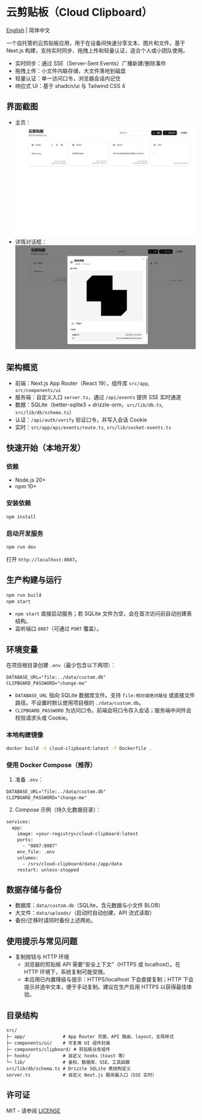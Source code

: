 # 云剪贴板（Cloud Clipboard）

[English](README.md) | 简体中文

一个自托管的云剪贴板应用，用于在设备间快速分享文本、图片和文件。基于 Next.js 构建，支持实时同步、拖拽上传和轻量认证，适合个人或小团队使用。

- 实时同步：通过 SSE（Server-Sent Events）广播新建/删除事件
- 拖拽上传：小文件内联存储，大文件落地到磁盘
- 轻量认证：单一访问口令，浏览器会话内记住
- 响应式 UI：基于 shadcn/ui 与 Tailwind CSS 4

## 界面截图
- 主页：![Home](public/screenshots/home.png)
- 详情对话框：![Detail](public/screenshots/detail.png)

## 架构概览
- 前端：Next.js App Router（React 19），组件库 `src/app`, `src/components/ui`
- 服务端：自定义入口 `server.ts`，通过 `/api/events` 提供 SSE 实时通道
 - 数据：SQLite（better-sqlite3 + drizzle-orm，`src/lib/db.ts`, `src/lib/db/schema.ts`）
- 认证：`/api/auth/verify` 验证口令，并写入会话 Cookie
- 实时：`src/app/api/events/route.ts`, `src/lib/socket-events.ts`

## 快速开始（本地开发）
### 依赖
- Node.js 20+
- npm 10+

### 安装依赖
```bash
npm install
```

### 启动开发服务
```bash
npm run dev
```
打开 `http://localhost:8087`。

## 生产构建与运行
```bash
npm run build
npm start
```
- `npm start` 直接启动服务；若 SQLite 文件为空，会在首次访问前自动创建表结构。
- 监听端口 `8087`（可通过 `PORT` 覆盖）。

## 环境变量
在项目根目录创建 `.env`（最少包含以下两项）：

```
DATABASE_URL="file:../data/custom.db"
CLIPBOARD_PASSWORD="change-me"
```
- `DATABASE_URL` 指向 SQLite 数据库文件。支持 `file:相对或绝对路径` 或直接文件路径。不设置时默认使用项目根的 `./data/custom.db`。
- `CLIPBOARD_PASSWORD` 为访问口令。前端会将口令存入会话；服务端中间件会校验请求头或 Cookie。

### 本地构建镜像
```bash
docker build -t cloud-clipboard:latest -f Dockerfile .
```

### 使用 Docker Compose（推荐）
1) 准备 `.env`：
```
DATABASE_URL="file:../data/custom.db"
CLIPBOARD_PASSWORD="change-me"
```
2) Compose 示例（持久化数据目录）：
```
services:
  app:
    image: <your-registry>/cloud-clipboard:latest
    ports:
      - "8087:8087"
    env_file: .env
    volumes:
      - /srv/cloud-clipboard/data:/app/data
    restart: unless-stopped
```

## 数据存储与备份
- 数据库：`data/custom.db`（SQLite，含元数据与小文件 BLOB）
- 大文件：`data/uploads/`（启动时自动创建，API 流式读取）
- 备份/迁移时请同时备份上述两处。

## 使用提示与常见问题
- 复制按钮与 HTTP 环境
  - 浏览器的剪贴板 API 需要“安全上下文”（HTTPS 或 localhost）。在 HTTP 环境下，系统复制可能受限。
  - 本应用已内置降级与提示：HTTPS/localhost 下会直接复制；HTTP 下会提示并选中文本，便于手动复制。建议在生产启用 HTTPS 以获得最佳体验。

## 目录结构
```
src/
├─ app/              # App Router 页面、API 路由、layout、全局样式
├─ components/ui/    # 可复用 UI 组件封装
├─ components/clipboard/ # 剪贴板业务组件
├─ hooks/            # 自定义 hooks（toast 等）
└─ lib/              # 鉴权、数据库、SSE、工具函数
src/lib/db/schema.ts # Drizzle SQLite 表结构定义
server.ts            # 自定义 Next.js 服务器入口（SSE 实时）
```

## 许可证
MIT  - 请参阅 [LICENSE](LICENSE)
